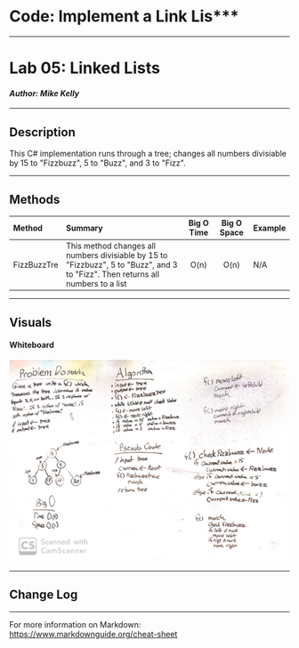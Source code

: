 # Code: Implement a Link Lis***
------------------------------

# Lab 05: Linked Lists
#### *Author: Mike Kelly*

------------------------------

## Description

This C# implementation runs through a tree; changes all numbers divisiable by 15 to "Fizzbuzz", 5 to "Buzz", and 3 to "Fizz".

------------------------------

## Methods

| Method | Summary | Big O Time | Big O Space | Example | 
| :----------- | :----------- | :-------------: | :-------------: | :----------- |
| FizzBuzzTre | This method changes all numbers divisiable by 15 to "Fizzbuzz", 5 to "Buzz", and 3 to "Fizz".  Then returns all numbers to a list | O(n) | O(n) | N/A |


------------------------------

## Visuals
#### Whiteboard
![Image 1](Assets/Chall16Whiteboard.jpg)


------------------------------

## Change Log


------------------------------

For more information on Markdown: https://www.markdownguide.org/cheat-sheet
